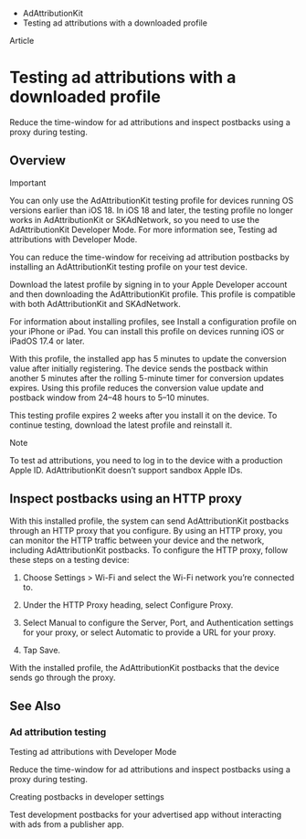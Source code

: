 

- AdAttributionKit
-  Testing ad attributions with a downloaded profile 

Article

# Testing ad attributions with a downloaded profile

Reduce the time-window for ad attributions and inspect postbacks using a proxy during testing.

## Overview

Important

You can only use the AdAttributionKit testing profile for devices running OS versions earlier than iOS 18. In iOS 18 and later, the testing profile no longer works in AdAttributionKit or SKAdNetwork, so you need to use the AdAttributionKit Developer Mode. For more information see, Testing ad attributions with Developer Mode.

You can reduce the time-window for receiving ad attribution postbacks by installing an AdAttributionKit testing profile on your test device.

Download the latest profile by signing in to your Apple Developer account and then downloading the AdAttributionKit profile. This profile is compatible with both AdAttributionKit and SKAdNetwork.

For information about installing profiles, see Install a configuration profile on your iPhone or iPad. You can install this profile on devices running iOS or iPadOS 17.4 or later.

With this profile, the installed app has 5 minutes to update the conversion value after initially registering. The device sends the postback within another 5 minutes after the rolling 5-minute timer for conversion updates expires. Using this profile reduces the conversion value update and postback window from 24–48 hours to 5–10 minutes.

This testing profile expires 2 weeks after you install it on the device. To continue testing, download the latest profile and reinstall it.

Note

To test ad attributions, you need to log in to the device with a production Apple ID. AdAttributionKit doesn’t support sandbox Apple IDs.

## Inspect postbacks using an HTTP proxy

With this installed profile, the system can send AdAttributionKit postbacks through an HTTP proxy that you configure. By using an HTTP proxy, you can monitor the HTTP traffic between your device and the network, including AdAttributionKit postbacks. To configure the HTTP proxy, follow these steps on a testing device:

1.  Choose Settings \> Wi-Fi and select the Wi-Fi network you’re connected to.

2.  Under the HTTP Proxy heading, select Configure Proxy.

3.  Select Manual to configure the Server, Port, and Authentication settings for your proxy, or select Automatic to provide a URL for your proxy.

4.  Tap Save.

With the installed profile, the AdAttributionKit postbacks that the device sends go through the proxy.

## See Also

### Ad attribution testing

Testing ad attributions with Developer Mode

Reduce the time-window for ad attributions and inspect postbacks using a proxy during testing.

Creating postbacks in developer settings

Test development postbacks for your advertised app without interacting with ads from a publisher app.


